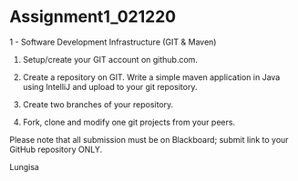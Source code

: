 # Assignment1_021220
1 - Software Development Infrastructure (GIT & Maven)
1. Setup/create your GIT account on github.com.

2. Create a repository on GIT. Write a simple maven application in Java using IntelliJ and upload to your git repository.

3. Create two branches of your repository.

4. Fork, clone and modify one git projects from your peers.

Please note that all submission must be on Blackboard; submit link to your GitHub repository ONLY.


Lungisa
